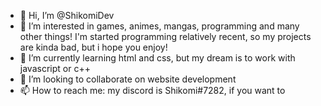 - 👋 Hi, I’m @ShikomiDev
- 👀 I’m interested in games, animes, mangas, programming and many other things! I'm started programming relatively recent, so my projects are kinda bad, but i hope you enjoy!
- 🌱 I’m currently learning html and css, but my dream is to work with javascript or c++
- 💞️ I’m looking to collaborate on website development
- 📫 How to reach me: my discord is Shikomi#7282, if you want to 

<!---
ShikomiDev/ShikomiDev is a ✨ special ✨ repository because its `README.md` (this file) appears on your GitHub profile.
You can click the Preview link to take a look at your changes.
--->
